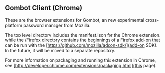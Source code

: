 Gombot Client (Chrome)
----------------------

These are the browser extensions for Gombot, an new experimental cross-platform password manager from Mozilla.

The top level directory includes the manifest.json for the Chrome extension, while the /Firefox directory contains the beginnings of a Firefox add-on that can be run with the [https://github.com/mozilla/addon-sdk/](add-on SDK). In the future, it will be moved to a separate repository.

For more information on packaging and running this extension in Chrome, see [http://developer.chrome.com/extensions/packaging.html](this page).